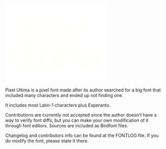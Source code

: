 ![Pixel Ultima Logo](https://github.com/DeeJayLSP/pixel-ultima-font/raw/main/logo/logo-preview.png)
-----------------------------------------------------------

Pixel Ultima is a pixel font made after its author searched for a big font that included many characters and ended up not finding one.

It includes most Latin-1 characters plus Esperanto.

Contributions are currently not accepted since the author doesn't have a way to verify font diffs, but you can make your own modification of it through font editors. Sources are included as Birdfont files.

Changelog and contributors info can be found at the FONTLOG file. If you do modify the font, please state it there. 
